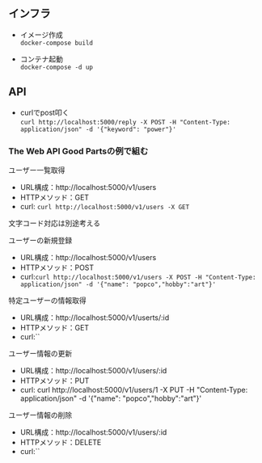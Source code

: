
## インフラ
- イメージ作成  
    `docker-compose build`
    
- コンテナ起動  
    `docker-compose -d up`
    
    
## API
- curlでpost叩く  
    `curl http://localhost:5000/reply -X POST -H "Content-Type: application/json" -d '{"keyword": "power"}'`

### The Web API Good Partsの例で組む

ユーザー一覧取得
- URL構成：http://localhost:5000/v1/users
- HTTPメソッド：GET
- curl: `curl http://localhost:5000/v1/users -X GET`

文字コード対応は別途考える

ユーザーの新規登録  

- URL構成：http://localhost:5000/v1/users
- HTTPメソッド：POST
- curl:`curl http://localhost:5000/v1/users -X POST -H "Content-Type: application/json" -d '{"name": "popco","hobby":"art"}'`

特定ユーザーの情報取得  

- URL構成：http://localhost:5000/v1/userts/:id
- HTTPメソッド：GET
- curl:``

ユーザー情報の更新  

- URL構成：http://localhost:5000/v1/users/:id
- HTTPメソッド：PUT
- curl:  curl http://localhost:5000/v1/users/1 -X PUT -H "Content-Type: application/json" -d '{"name": "popco","hobby":"art"}'

ユーザー情報の削除  

- URL構成：http://localhost:5000/v1/users/:id
- HTTPメソッド：DELETE
- curl:``
